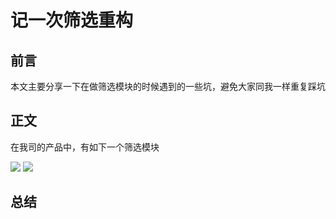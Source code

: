 # 记一次筛选重构

## 前言

本文主要分享一下在做筛选模块的时候遇到的一些坑，避免大家同我一样重复踩坑


## 正文
在我司的产品中，有如下一个筛选模块

![](https://github.com/huangboju/FormView/blob/master/Resource/IMG_1169.jpeg?raw=true)
![](https://github.com/huangboju/FormView/blob/master/Resource/IMG_1170.jpeg?raw=true)

## 总结
